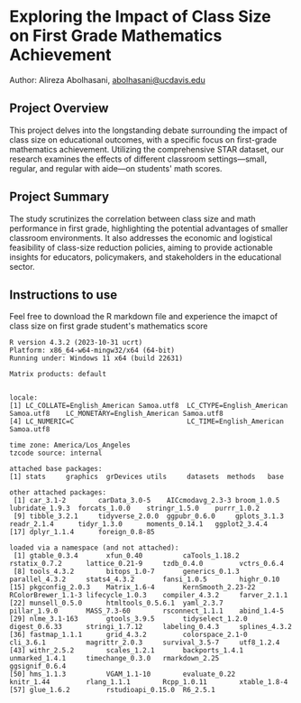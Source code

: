 # Exploring the Impact of Class Size on First Grade Mathematics Achievement
Author: Alireza Abolhasani, abolhasani@ucdavis.edu

## Project Overview

This project delves into the longstanding debate surrounding the impact of class size on educational outcomes, with a specific focus on first-grade mathematics achievement. Utilizing the comprehensive STAR dataset, our research examines the effects of different classroom settings—small, regular, and regular with aide—on students' math scores.

## Project Summary
The study scrutinizes the correlation between class size and math performance in first grade, highlighting the potential advantages of smaller classroom environments. It also addresses the economic and logistical feasibility of class-size reduction policies, aiming to provide actionable insights for educators, policymakers, and stakeholders in the educational sector.

## Instructions to use
Feel free to download the R markdown file and experience the imapct of class size on first grade student's mathematics score

```{r}
R version 4.3.2 (2023-10-31 ucrt)
Platform: x86_64-w64-mingw32/x64 (64-bit)
Running under: Windows 11 x64 (build 22631)

Matrix products: default


locale:
[1] LC_COLLATE=English_American Samoa.utf8  LC_CTYPE=English_American Samoa.utf8    LC_MONETARY=English_American Samoa.utf8
[4] LC_NUMERIC=C                            LC_TIME=English_American Samoa.utf8    

time zone: America/Los_Angeles
tzcode source: internal

attached base packages:
[1] stats     graphics  grDevices utils     datasets  methods   base     

other attached packages:
 [1] car_3.1-2        carData_3.0-5    AICcmodavg_2.3-3 broom_1.0.5      lubridate_1.9.3  forcats_1.0.0    stringr_1.5.0    purrr_1.0.2     
 [9] tibble_3.2.1     tidyverse_2.0.0  ggpubr_0.6.0     gplots_3.1.3     readr_2.1.4      tidyr_1.3.0      moments_0.14.1   ggplot2_3.4.4   
[17] dplyr_1.1.4      foreign_0.8-85  

loaded via a namespace (and not attached):
 [1] gtable_0.3.4       xfun_0.40          caTools_1.18.2     rstatix_0.7.2      lattice_0.21-9     tzdb_0.4.0         vctrs_0.6.4       
 [8] tools_4.3.2        bitops_1.0-7       generics_0.1.3     parallel_4.3.2     stats4_4.3.2       fansi_1.0.5        highr_0.10        
[15] pkgconfig_2.0.3    Matrix_1.6-4       KernSmooth_2.23-22 RColorBrewer_1.1-3 lifecycle_1.0.3    compiler_4.3.2     farver_2.1.1      
[22] munsell_0.5.0      htmltools_0.5.6.1  yaml_2.3.7         pillar_1.9.0       MASS_7.3-60        rsconnect_1.1.1    abind_1.4-5       
[29] nlme_3.1-163       gtools_3.9.5       tidyselect_1.2.0   digest_0.6.33      stringi_1.7.12     labeling_0.4.3     splines_4.3.2     
[36] fastmap_1.1.1      grid_4.3.2         colorspace_2.1-0   cli_3.6.1          magrittr_2.0.3     survival_3.5-7     utf8_1.2.4        
[43] withr_2.5.2        scales_1.2.1       backports_1.4.1    unmarked_1.4.1     timechange_0.3.0   rmarkdown_2.25     ggsignif_0.6.4    
[50] hms_1.1.3          VGAM_1.1-10        evaluate_0.22      knitr_1.44         rlang_1.1.1        Rcpp_1.0.11        xtable_1.8-4      
[57] glue_1.6.2         rstudioapi_0.15.0  R6_2.5.1          
```
